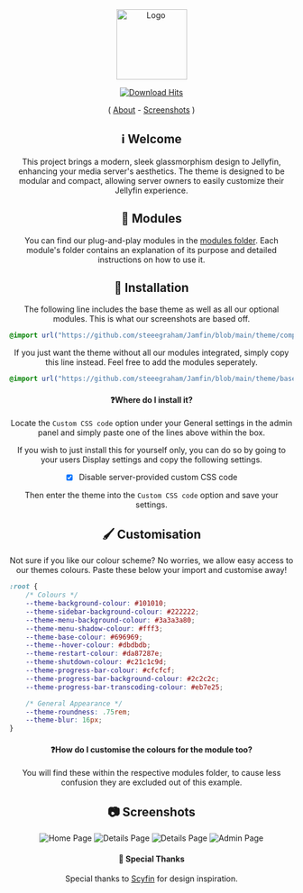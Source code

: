 <div align="center">
<img src="assets/logo.png" alt="Logo" width="125"/>

[![Download Hits](https://data.jsdelivr.com/v1/package/gh/JamsRepos/Jamfin/badge)](https://www.jsdelivr.com/package/gh/JamsRepos/Jamfin)

( <a href="https://github.com/JamsRepos/Jamfin#ℹ%EF%B8%8F-welcome">About</a> - <a href="https://github.com/JamsRepos/Jamfin#-screenshots">Screenshots</a> )

## ℹ️ Welcome

This project brings a modern, sleek glassmorphism design to Jellyfin, enhancing your media server's aesthetics. The theme is designed to be modular and compact, allowing server owners to easily customize their Jellyfin experience.

## 🧩 Modules

You can find our plug-and-play modules in the [modules folder](theme/modules/README.md). Each module's folder contains an explanation of its purpose and detailed instructions on how to use it.

## 🔌 Installation

The following line includes the base theme as well as all our optional modules. This is what our screenshots are based off.

<div align="left">

```css
@import url("https://github.com/steeegraham/Jamfin/blob/main/theme/complete.css");
```

</div>

If you just want the theme without all our modules integrated, simply copy this line instead. Feel free to add the modules seperately.

<div align="left">

```css
@import url("https://github.com/steeegraham/Jamfin/blob/main/theme/base.css");
```

</div>

#### ❓Where do I install it?

Locate the `Custom CSS code` option under your General settings in the admin panel and simply paste one of the lines above within the box.

If you wish to just install this for yourself only, you can do so by going to your users Display settings and copy the following settings.

- [x] Disable server-provided custom CSS code

Then enter the theme into the `Custom CSS code` option and save your settings.

## 🖌️ Customisation

Not sure if you like our colour scheme? No worries, we allow easy access to our themes colours. Paste these below your import and customise away!
<div align="left">

```css
:root {
    /* Colours */
    --theme-background-colour: #101010;
    --theme-sidebar-background-colour: #222222;
    --theme-menu-background-colour: #3a3a3a80;
    --theme-menu-shadow-colour: #fff3;
    --theme-base-colour: #696969;
    --theme--hover-colour: #dbdbdb;
    --theme-restart-colour: #da87287e;
    --theme-shutdown-colour: #c21c1c9d;
    --theme-progress-bar-colour: #cfcfcf;
    --theme-progress-bar-background-colour: #2c2c2c;
    --theme-progress-bar-transcoding-colour: #eb7e25;

    /* General Appearance */
    --theme-roundness: .75rem;
    --theme-blur: 16px;
}
```

</div>

#### ❓How do I customise the colours for the module too?

You will find these within the respective modules folder, to cause less confusion they are excluded out of this example.

## 📷 Screenshots

<img src="assets/screenshots/home.jpg" alt="Home Page" max-width="500"/>
<img src="assets/screenshots/details.jpg" alt="Details Page" max-width="500"/>
<img src="assets/screenshots/library.jpg" alt="Details Page" max-width="500"/>
<img src="assets/screenshots/admin.jpg" alt="Admin Page" max-width="500"/>

#### 🙏 Special Thanks

Special thanks to [Scyfin](https://github.com/loof2736/scyfin) for design inspiration.

</div>
